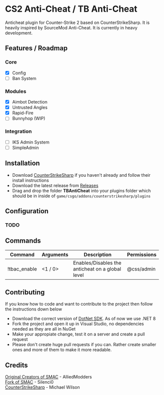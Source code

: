 # CS2 Anti-Cheat / TB Anti-Cheat
Anticheat plugin for Counter-Strike 2 based on CounterStrikeSharp. It is heavily inspired by SourceMod Anti-Cheat. It is currently in heavy development.

## Features / Roadmap
### Core
- [x] Config
- [ ] Ban System

### Modules
- [x] Aimbot Detection
- [x] Untrusted Angles
- [x] Rapid-Fire
- [ ] Bunnyhop (WIP)

### Integration
- [ ] IKS Admin System
- [ ] SimpleAdmin

## Installation
- Download [CounterStrikeSharp](https://github.com/roflmuffin/CounterStrikeSharp) if you haven't already and follow their install instructions
- Download the latest release from [Releases](https://github.com/killerbigpoint/cs2-anticheat/releases)
- Drag and drop the folder **TBAntiCheat** into your plugins folder which should be in inside of `game/csgo/addons/counterstrikesharp/plugins`

## Configuration
### TODO

## Commands
| Command         | Arguments                         | Description                                                          | Permissions |
|-----------------|-----------------------------------|----------------------------------------------------------------------|-------------|
| !tbac_enable     | <1 / 0>                          | Enables/Disables the anticheat on a global level                     | @css/admin  |

## Contributing
If you know how to code and want to contribute to the project then follow the instructions down below
- Download the correct version of [DotNet SDK](https://dotnet.microsoft.com/en-us/download/dotnet/8.0). As of now we use .NET 8
- Fork the project and open it up in Visual Studio, no dependencies needed as they are all in NuGet
- Make your appropiate change, test it on a server and create a pull request
- Please don't create huge pull requests if you can. Rather create smaller ones and more of them to make it more readable.

## Credits
[Original Creators of SMAC](https://forums.alliedmods.net/forumdisplay.php?f=133) - AlliedModders<br />
[Fork of SMAC](https://github.com/Silenci0/SMAC) - Silenci0<br />
[CounterStrikeSharp](https://github.com/roflmuffin/CounterStrikeSharp) - Michael Wilson<br />
